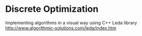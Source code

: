 Discrete Optimization
=====================

Implementing algorithms in a visual way using C++ Leda library
http://www.algorithmic-solutions.com/leda/index.htm
